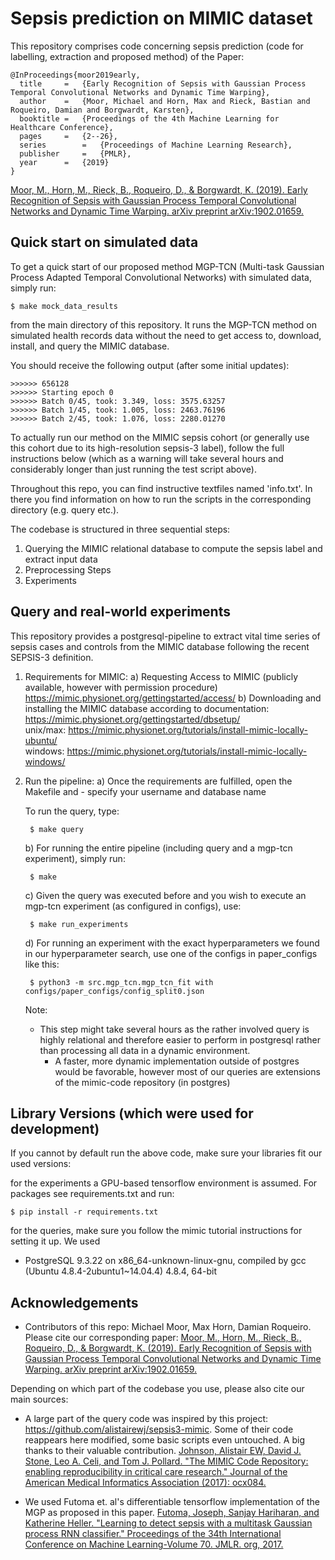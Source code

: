 # Sepsis prediction on MIMIC dataset

This repository comprises code concerning sepsis prediction (code for labelling, extraction and proposed method) of the Paper: 

```
@InProceedings{moor2019early,
  title		=	{Early Recognition of Sepsis with Gaussian Process Temporal Convolutional Networks and Dynamic Time Warping},
  author	=	{Moor, Michael and Horn, Max and Rieck, Bastian and Roqueiro, Damian and Borgwardt, Karsten},
  booktitle	=	{Proceedings of the 4th Machine Learning for Healthcare Conference},
  pages		=	{2--26},
  series        = 	{Proceedings of Machine Learning Research},
  publisher     = 	{PMLR},
  year		=	{2019}
}
```

[Moor, M., Horn, M., Rieck, B., Roqueiro, D., & Borgwardt, K. (2019). Early Recognition of Sepsis with Gaussian Process Temporal Convolutional Networks and Dynamic Time Warping. arXiv preprint arXiv:1902.01659.](http://proceedings.mlr.press/v106/moor19a/moor19a.pdf) 

## Quick start on simulated data

To get a quick start of our proposed method MGP-TCN (Multi-task Gaussian Process Adapted Temporal Convolutional Networks) 
with simulated data, simply run:

    $ make mock_data_results

from the main directory of this repository. It runs the MGP-TCN method on
simulated health records data without the need to get access to,
download, install, and query the MIMIC database.

You should receive the following output (after some initial updates):

    >>>>>> 656128
    >>>>>> Starting epoch 0
    >>>>>> Batch 0/45, took: 3.349, loss: 3575.63257
    >>>>>> Batch 1/45, took: 1.005, loss: 2463.76196
    >>>>>> Batch 2/45, took: 1.076, loss: 2280.01270

To actually run our method on the MIMIC sepsis cohort (or generally use this cohort due to its high-resolution sepsis-3 label), 
follow the full instructions below (which as a warning will take several hours and considerably longer than just running the test script above).

Throughout this repo, you can find instructive textfiles named 'info.txt'. In there you find information on how to run the scripts in the corresponding directory (e.g. query etc.).

The codebase is structured in three sequential steps:
 1. Querying the MIMIC relational database to compute the sepsis label and extract input data
 2. Preprocessing Steps
 3. Experiments 


## Query and real-world experiments

This repository provides a postgresql-pipeline to extract vital time series of sepsis cases and controls from the MIMIC database following the recent SEPSIS-3 definition.
 
1. Requirements for MIMIC:
  a) Requesting Access to MIMIC (publicly available, however with permission procedure)
      https://mimic.physionet.org/gettingstarted/access/
  b) Downloading and installing the MIMIC database according to documentation: 
      https://mimic.physionet.org/gettingstarted/dbsetup/  
      unix/max: https://mimic.physionet.org/tutorials/install-mimic-locally-ubuntu/  
      windows: https://mimic.physionet.org/tutorials/install-mimic-locally-windows/ 

2. Run the pipeline:
    a) Once the requirements are fulfilled, open the Makefile and
        - specify your username and database name
    
    To run the query, type:

        $ make query

    b) For running the entire pipeline (including query and a mgp-tcn experiment), simply run:

        $ make

    c) Given the query was executed before and you wish to execute an mgp-tcn experiment (as configured in configs), use:

        $ make run_experiments    
    
    d) For running an experiment with the exact hyperparameters we found in our hyperparameter search, use one of the configs in paper_configs like this:
        
        $ python3 -m src.mgp_tcn.mgp_tcn_fit with configs/paper_configs/config_split0.json

    Note: 
	- This step might take several hours as the rather involved query is highly relational and therefore easier to perform in postgresql rather than processing all data in a dynamic environment.
        - A faster, more dynamic implementation outside of postgres would be favorable, however most of our queries are extensions of the mimic-code repository (in postgres)


## Library Versions (which were used for development)
If you cannot by default run the above code, make sure your libraries fit our used versions:

for the experiments a GPU-based tensorflow environment is assumed. For packages see requirements.txt
and run:

    $ pip install -r requirements.txt

for the queries, make sure you follow the mimic tutorial instructions for setting it up. We used
- PostgreSQL 9.3.22 on x86_64-unknown-linux-gnu, compiled by gcc (Ubuntu 4.8.4-2ubuntu1~14.04.4) 4.8.4, 64-bit

## Acknowledgements
- Contributors of this repo: Michael Moor, Max Horn, Damian Roqueiro.
Please cite our corresponding paper: 
[Moor, M., Horn, M., Rieck, B., Roqueiro, D., & Borgwardt, K. (2019). Early Recognition of Sepsis with Gaussian Process Temporal Convolutional Networks and Dynamic Time Warping. arXiv preprint arXiv:1902.01659.](http://proceedings.mlr.press/v106/moor19a/moor19a.pdf) 

Depending on which part of the codebase you use, please also cite our main sources:

- A large part of the query code was inspired by this project: https://github.com/alistairewj/sepsis3-mimic. Some of their code reappears here modified, some basic scripts even untouched. A big thanks to their valuable contribution.
[Johnson, Alistair EW, David J. Stone, Leo A. Celi, and Tom J. Pollard. 
"The MIMIC Code Repository: enabling reproducibility in critical care research." 
Journal of the American Medical Informatics Association (2017): ocx084.](https://www.ncbi.nlm.nih.gov/pubmed/29036464)

- We used Futoma et. al's differentiable tensorflow implementation of the MGP as proposed in this paper.
[Futoma, Joseph, Sanjay Hariharan, and Katherine Heller. "Learning to detect sepsis with a multitask Gaussian process RNN classifier." Proceedings of the 34th International Conference on Machine Learning-Volume 70. JMLR. org, 2017.](https://arxiv.org/abs/1706.04152)




